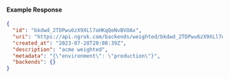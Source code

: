 <!-- Code generated for API Clients. DO NOT EDIT. -->
#### Example Response
```json
{
  "id": "bkdwd_2TDPwu6zX9XLl7oHKqQeNvBVOAx",
  "uri": "https://api.ngrok.com/backends/weighted/bkdwd_2TDPwu6zX9XLl7oHKqQeNvBVOAx",
  "created_at": "2023-07-28T20:08:39Z",
  "description": "acme weighted",
  "metadata": "{\"environment\": \"production\"}",
  "backends": {}
}